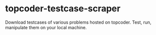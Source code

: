 # topcoder-testcase-scraper
Download testcases of various problems hosted on topcoder. Test, run, manipulate them on your local machine.
